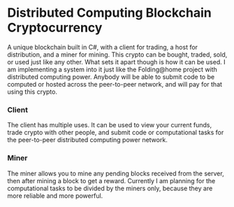 # Distributed Computing Blockchain Cryptocurrency
A unique blockchain built in C#, with a client for trading, a host for distribution, and a miner for mining. This crypto can be bought, traded, sold, or used just like any other. What sets it apart though is how it can be used. I am implementing a system into it just like the Folding@home project with distributed computing power. Anybody will be able to submit code to be computed or hosted across the peer-to-peer network, and will pay for that using this crypto.
### Client
The client has multiple uses. It can be used to view your current funds, trade crypto with other people, and submit code or computational tasks for the peer-to-peer distributed computing power network.
### Miner
The miner allows you to mine any pending blocks received from the server, then after mining a block to get a reward. Currently I am planning for the computational tasks to be divided by the miners only, because they are more reliable and more powerful.
